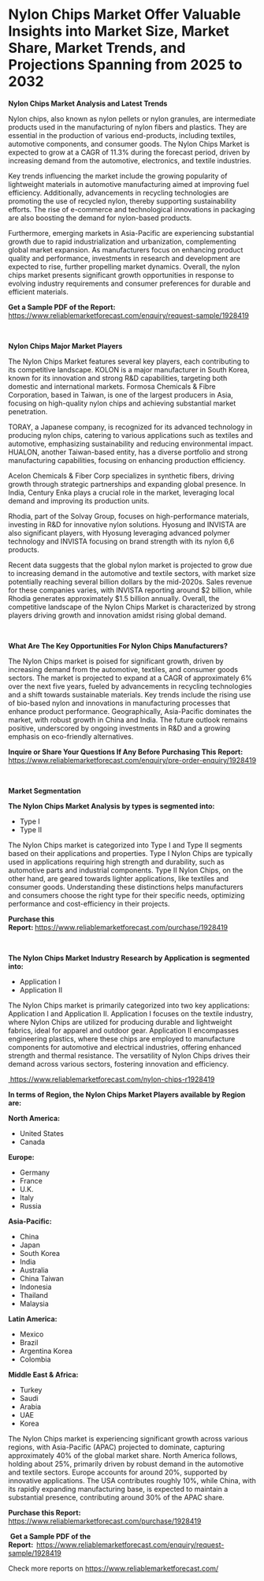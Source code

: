 <p><h1>Nylon Chips Market Offer Valuable Insights into Market Size, Market Share, Market Trends, and Projections Spanning from 2025 to 2032</h1></p><p><strong>Nylon Chips Market Analysis and Latest Trends</strong></p>
<p><p>Nylon chips, also known as nylon pellets or nylon granules, are intermediate products used in the manufacturing of nylon fibers and plastics. They are essential in the production of various end-products, including textiles, automotive components, and consumer goods. The Nylon Chips Market is expected to grow at a CAGR of 11.3% during the forecast period, driven by increasing demand from the automotive, electronics, and textile industries.</p><p>Key trends influencing the market include the growing popularity of lightweight materials in automotive manufacturing aimed at improving fuel efficiency. Additionally, advancements in recycling technologies are promoting the use of recycled nylon, thereby supporting sustainability efforts. The rise of e-commerce and technological innovations in packaging are also boosting the demand for nylon-based products. </p><p>Furthermore, emerging markets in Asia-Pacific are experiencing substantial growth due to rapid industrialization and urbanization, complementing global market expansion. As manufacturers focus on enhancing product quality and performance, investments in research and development are expected to rise, further propelling market dynamics. Overall, the nylon chips market presents significant growth opportunities in response to evolving industry requirements and consumer preferences for durable and efficient materials.</p></p>
<p><strong>Get a Sample PDF of the Report:&nbsp;</strong> <a href="https://www.reliablemarketforecast.com/enquiry/request-sample/1928419?utm_campaign=1170&utm_medium=2&utm_source=Github&utm_content=ia&utm_term=15012025&utm_id=nylon-chips">https://www.reliablemarketforecast.com/enquiry/request-sample/1928419</a></p>
<p>&nbsp;</p>
<p><strong>Nylon Chips Major Market Players</strong></p>
<p><p>The Nylon Chips Market features several key players, each contributing to its competitive landscape. KOLON is a major manufacturer in South Korea, known for its innovation and strong R&D capabilities, targeting both domestic and international markets. Formosa Chemicals & Fibre Corporation, based in Taiwan, is one of the largest producers in Asia, focusing on high-quality nylon chips and achieving substantial market penetration.</p><p>TORAY, a Japanese company, is recognized for its advanced technology in producing nylon chips, catering to various applications such as textiles and automotive, emphasizing sustainability and reducing environmental impact. HUALON, another Taiwan-based entity, has a diverse portfolio and strong manufacturing capabilities, focusing on enhancing production efficiency.</p><p>Acelon Chemicals & Fiber Corp specializes in synthetic fibers, driving growth through strategic partnerships and expanding global presence. In India, Century Enka plays a crucial role in the market, leveraging local demand and improving its production units.</p><p>Rhodia, part of the Solvay Group, focuses on high-performance materials, investing in R&D for innovative nylon solutions. Hyosung and INVISTA are also significant players, with Hyosung leveraging advanced polymer technology and INVISTA focusing on brand strength with its nylon 6,6 products.</p><p>Recent data suggests that the global nylon market is projected to grow due to increasing demand in the automotive and textile sectors, with market size potentially reaching several billion dollars by the mid-2020s. Sales revenue for these companies varies, with INVISTA reporting around $2 billion, while Rhodia generates approximately $1.5 billion annually. Overall, the competitive landscape of the Nylon Chips Market is characterized by strong players driving growth and innovation amidst rising global demand.</p></p>
<p>&nbsp;</p>
<p><strong>What Are The Key Opportunities For Nylon Chips Manufacturers?</strong></p>
<p><p>The Nylon Chips market is poised for significant growth, driven by increasing demand from the automotive, textiles, and consumer goods sectors. The market is projected to expand at a CAGR of approximately 6% over the next five years, fueled by advancements in recycling technologies and a shift towards sustainable materials. Key trends include the rising use of bio-based nylon and innovations in manufacturing processes that enhance product performance. Geographically, Asia-Pacific dominates the market, with robust growth in China and India. The future outlook remains positive, underscored by ongoing investments in R&D and a growing emphasis on eco-friendly alternatives.</p></p>
<p><strong>Inquire or Share Your Questions If Any Before Purchasing This Report:</strong> <a href="https://www.reliablemarketforecast.com/enquiry/pre-order-enquiry/1928419?utm_campaign=1170&utm_medium=2&utm_source=Github&utm_content=ia&utm_term=15012025&utm_id=nylon-chips">https://www.reliablemarketforecast.com/enquiry/pre-order-enquiry/1928419</a></p>
<p>&nbsp;</p>
<p><strong>Market Segmentation</strong></p>
<p><strong>The Nylon Chips Market Analysis by types is segmented into:</strong></p>
<p><ul><li>Type I</li><li>Type II</li></ul></p>
<p><p>The Nylon Chips market is categorized into Type I and Type II segments based on their applications and properties. Type I Nylon Chips are typically used in applications requiring high strength and durability, such as automotive parts and industrial components. Type II Nylon Chips, on the other hand, are geared towards lighter applications, like textiles and consumer goods. Understanding these distinctions helps manufacturers and consumers choose the right type for their specific needs, optimizing performance and cost-efficiency in their projects.</p></p>
<p><strong>Purchase this Report:&nbsp;</strong><a href="https://www.reliablemarketforecast.com/purchase/1928419?utm_campaign=1170&utm_medium=2&utm_source=Github&utm_content=ia&utm_term=15012025&utm_id=nylon-chips">https://www.reliablemarketforecast.com/purchase/1928419</a></p>
<p>&nbsp;</p>
<p><strong>The Nylon Chips Market Industry Research by Application is segmented into:</strong></p>
<p><ul><li>Application I</li><li>Application II</li></ul></p>
<p><p>The Nylon Chips market is primarily categorized into two key applications: Application I and Application II. Application I focuses on the textile industry, where Nylon Chips are utilized for producing durable and lightweight fabrics, ideal for apparel and outdoor gear. Application II encompasses engineering plastics, where these chips are employed to manufacture components for automotive and electrical industries, offering enhanced strength and thermal resistance. The versatility of Nylon Chips drives their demand across various sectors, fostering innovation and efficiency.</p></p>
<p><a href="https://www.reliablemarketforecast.com/nylon-chips-r1928419?utm_campaign=1170&utm_medium=2&utm_source=Github&utm_content=ia&utm_term=15012025&utm_id=nylon-chips">&nbsp;https://www.reliablemarketforecast.com/nylon-chips-r1928419</a></p>
<p><strong>In terms of Region, the Nylon Chips Market Players available by Region are:</strong></p>
<p>
    <p> <strong> North America: </strong>
        <ul>
            <li>United States</li>
            <li>Canada</li>
        </ul>
        </p> 
    <p> <strong> Europe: </strong>
        <ul>
            <li>Germany</li>
            <li>France</li>
            <li>U.K.</li>
            <li>Italy</li>
            <li>Russia</li>
        </ul>
        </p> 
    <p> <strong> Asia-Pacific: </strong>
        <ul>
            <li>China</li>
            <li>Japan</li>
            <li>South Korea</li>
            <li>India</li>
            <li>Australia</li>
            <li>China Taiwan</li>
            <li>Indonesia</li>
            <li>Thailand</li>
            <li>Malaysia</li>
        </ul>
        </p> 
    <p> <strong> Latin America: </strong>
        <ul>
            <li>Mexico</li>
            <li>Brazil</li>
            <li>Argentina Korea</li>
            <li>Colombia</li>
        </ul>
        </p> 
    <p> <strong> Middle East & Africa: </strong>
        <ul>
            <li>Turkey</li>
            <li>Saudi</li>
            <li>Arabia</li>
            <li>UAE</li>
            <li>Korea</li>
        </ul>
    </p>
    </p>
<p><p>The Nylon Chips market is experiencing significant growth across various regions, with Asia-Pacific (APAC) projected to dominate, capturing approximately 40% of the global market share. North America follows, holding about 25%, primarily driven by robust demand in the automotive and textile sectors. Europe accounts for around 20%, supported by innovative applications. The USA contributes roughly 10%, while China, with its rapidly expanding manufacturing base, is expected to maintain a substantial presence, contributing around 30% of the APAC share.</p></p>
<p><strong>Purchase this Report: </strong><a href="https://www.reliablemarketforecast.com/purchase/1928419?utm_campaign=1170&utm_medium=2&utm_source=Github&utm_content=ia&utm_term=15012025&utm_id=nylon-chips">https://www.reliablemarketforecast.com/purchase/1928419</a></p>
<p>&nbsp;<strong>Get a Sample PDF of the Report:&nbsp;&nbsp;</strong><a href="https://www.reliablemarketforecast.com/enquiry/request-sample/1928419?utm_campaign=1170&utm_medium=2&utm_source=Github&utm_content=ia&utm_term=15012025&utm_id=nylon-chips">https://www.reliablemarketforecast.com/enquiry/request-sample/1928419</a></p>
<p><strong></strong></p>
<p>Check more reports on <a href="https://www.reliablemarketforecast.com/?utm_campaign=1170&utm_medium=2&utm_source=Github&utm_content=ia&utm_term=15012025&utm_id=nylon-chips">https://www.reliablemarketforecast.com/</a></p>